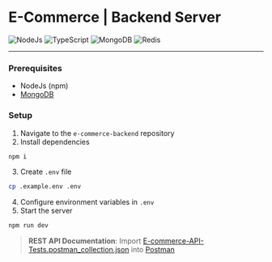 # E-Commerce | Backend Server

![NodeJs](https://img.shields.io/badge/Node.js-339933?style=for-the-badge&logo=nodedotjs&logoColor=white)
![TypeScript](https://img.shields.io/badge/-TypeScript-007ACC?style=for-the-badge&logo=typescript&logoColor=white)
![MongoDB](https://img.shields.io/badge/MongoDB-4EA94B?style=for-the-badge&logo=mongodb&logoColor=white)
![Redis](https://img.shields.io/badge/redis-%23DD0031.svg?&style=for-the-badge&logo=redis&logoColor=white)

<hr/>

### Prerequisites
- NodeJs (npm)
- [MongoDB](https://www.mongodb.com/try/download/compass)

### Setup
1. Navigate to the `e-commerce-backend` repository
2. Install dependencies
```sh
npm i
```
3. Create `.env` file
```sh
cp .example.env .env
```
4. Configure environment variables in `.env`
8. Start the server
```sh
npm run dev
```

> **REST API Documentation**: Import [E-commerce-API-Tests.postman_collection.json](./E-commerce-API-Tests.postman_collection.json) into [Postman](https://www.postman.com/)